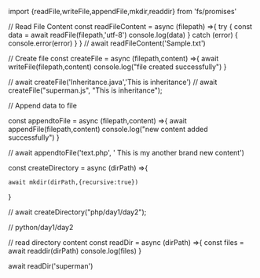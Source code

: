 import {readFile,writeFile,appendFile,mkdir,readdir} from 'fs/promises'

// Read File Content
const readFileContent = async (filepath) =>{
    try {
        const data = await readFile(filepath,'utf-8')
        console.log(data)
    } catch (error) {
        console.error(error)
    }
}
// await readFileContent('Sample.txt')

// Create file
const createFile = async (filepath,content) =>{
    await writeFile(filepath,content)
    console.log("file created successfully")
}

// await createFile('Inheritance.java','This is inheritance')
// await createFile("superman.js", "This is inheritance");


// Append data to file

const appendtoFile = async (filepath,content) =>{
await appendFile(filepath,content)
console.log("new content added successfully")
}

// await appendtoFile('text.php', ' This is my another brand new content')


const createDirectory = async (dirPath) =>{

    await mkdir(dirPath,{recursive:true})
}

// await createDirectory("php/day1/day2");

// python/day1/day2


// read directory content 
const readDir = async (dirPath) =>{
    const files = await readdir(dirPath)
    console.log(files)
}

await readDir('superman')
